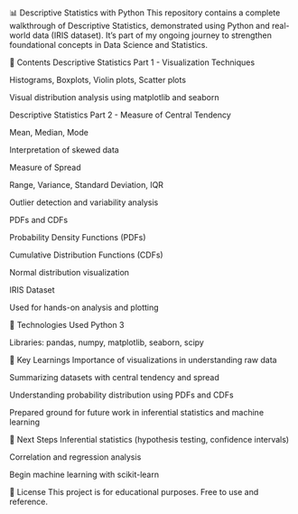 📊 Descriptive Statistics with Python
This repository contains a complete walkthrough of Descriptive Statistics, demonstrated using Python and real-world data (IRIS dataset). It’s part of my ongoing journey to strengthen foundational concepts in Data Science and Statistics.

📁 Contents
Descriptive Statistics Part 1 - Visualization Techniques

Histograms, Boxplots, Violin plots, Scatter plots

Visual distribution analysis using matplotlib and seaborn

Descriptive Statistics Part 2 - Measure of Central Tendency

Mean, Median, Mode

Interpretation of skewed data

Measure of Spread

Range, Variance, Standard Deviation, IQR

Outlier detection and variability analysis

PDFs and CDFs

Probability Density Functions (PDFs)

Cumulative Distribution Functions (CDFs)

Normal distribution visualization

IRIS Dataset

Used for hands-on analysis and plotting

🧰 Technologies Used
Python 3

Libraries: pandas, numpy, matplotlib, seaborn, scipy

📌 Key Learnings
Importance of visualizations in understanding raw data

Summarizing datasets with central tendency and spread

Understanding probability distribution using PDFs and CDFs

Prepared ground for future work in inferential statistics and machine learning

🚀 Next Steps
Inferential statistics (hypothesis testing, confidence intervals)

Correlation and regression analysis

Begin machine learning with scikit-learn

📎 License
This project is for educational purposes. Free to use and reference.
